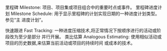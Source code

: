 里程碑 Milestone: 项目、项目集或项目组合中的重要时点或事件。
里程碑进度计划 Milestone Schedule: 用于显示里程碑的计划实现日期的一种进度计划类型。参见“主
进度计划”。

快速跟进 Fast Tracking: 一种进度压缩技术,将正常情况下按顺序进行的活动或阶段改为至少是部分
并行开展。
类比估算 Analogous Estimating: 使用相似活动或项目的历史数据,来估算当前活动或项目的持续时间
或成本的技术。